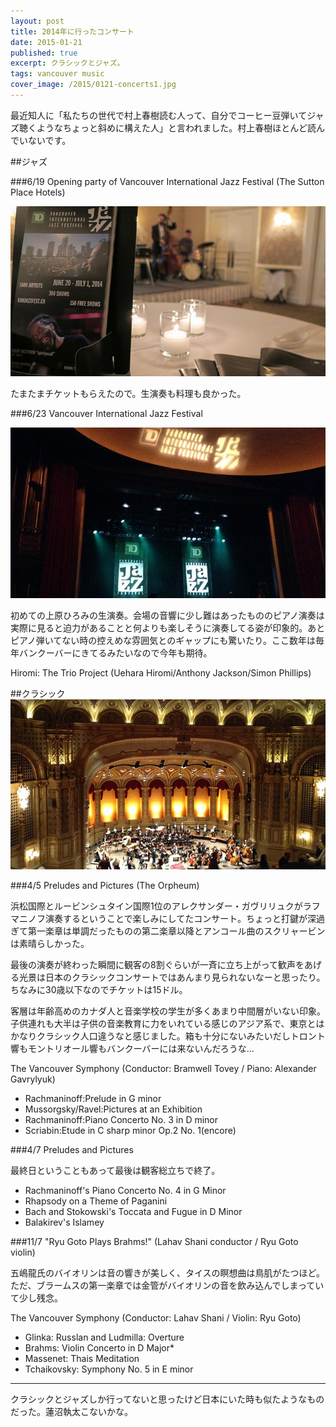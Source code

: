 ```yaml
---
layout: post
title: 2014年に行ったコンサート
date: 2015-01-21
published: true
excerpt: クラシックとジャズ。
tags: vancouver music
cover_image: /2015/0121-concerts1.jpg
---
```


最近知人に「私たちの世代で村上春樹読む人って、自分でコーヒー豆弾いてジャズ聴くようなちょっと斜めに構えた人」と言われました。村上春樹ほとんど読んでいないです。

##ジャズ


###6/19 Opening party of Vancouver International Jazz Festival (The Sutton Place Hotels)

![Vancouver International Jazz Festival Opening](/images/2015/0121-concerts1.jpg)

たまたまチケットもらえたので。生演奏も料理も良かった。

###6/23 Vancouver International Jazz Festival

![Vancouver International Jazz Festival](/images/2015/0121-concerts2.jpg)

初めての上原ひろみの生演奏。会場の音響に少し難はあったもののピアノ演奏は実際に見ると迫力があることと何よりも楽しそうに演奏してる姿が印象的。あとピアノ弾いてない時の控えめな雰囲気とのギャップにも驚いたり。ここ数年は毎年バンクーバーにきてるみたいなので今年も期待。

Hiromi: The Trio Project (Uehara Hiromi/Anthony Jackson/Simon Phillips)


##クラシック
![Vancouver Symphony Orchestra](/images/2015/0121-concerts3.jpg)

###4/5 Preludes and Pictures (The Orpheum)

浜松国際とルービンシュタイン国際1位のアレクサンダー・ガヴリリュクがラフマニノフ演奏するということで楽しみにしてたコンサート。ちょっと打鍵が深過ぎて第一楽章は単調だったものの第二楽章以降とアンコール曲のスクリャービンは素晴らしかった。

最後の演奏が終わった瞬間に観客の8割ぐらいが一斉に立ち上がって歓声をあげる光景は日本のクラシックコンサートではあんまり見られないなーと思ったり。ちなみに30歳以下なのでチケットは15ドル。

客層は年齢高めのカナダ人と音楽学校の学生が多くあまり中間層がいない印象。子供連れも大半は子供の音楽教育に力をいれている感じのアジア系で、東京とはかなりクラシック人口違うなと感じました。箱も十分にないみたいだしトロント響もモントリオール響もバンクーバーには来ないんだろうな...

The Vancouver Symphony (Conductor: Bramwell Tovey / Piano: Alexander Gavrylyuk)



- Rachmaninoff:Prelude in G minor
- Mussorgsky/Ravel:Pictures at an Exhibition
- Rachmaninoff:Piano Concerto No. 3 in D minor
- Scriabin:Etude in C sharp minor Op.2 No. 1(encore)

###4/7 Preludes and Pictures

最終日ということもあって最後は観客総立ちで終了。

- Rachmaninoff's Piano Concerto No. 4 in G Minor
- Rhapsody on a Theme of Paganini
- Bach and Stokowski's Toccata and Fugue in D Minor
- Balakirev's Islamey

###11/7 "Ryu Goto Plays Brahms!" (Lahav Shani conductor / Ryu Goto violin)

五嶋龍氏のバイオリンは音の響きが美しく、タイスの瞑想曲は鳥肌がたつほど。
ただ、ブラームスの第一楽章では金管がバイオリンの音を飲み込んでしまっていて少し残念。

The Vancouver Symphony (Conductor: Lahav Shani / Violin: Ryu Goto)

- Glinka: Russlan and Ludmilla: Overture
- Brahms: Violin Concerto in D Major*
- Massenet: Thais Meditation
- Tchaikovsky: Symphony No. 5 in E minor

* * *

クラシックとジャズしか行ってないと思ったけど日本にいた時も似たようなものだった。蓮沼執太こないかな。